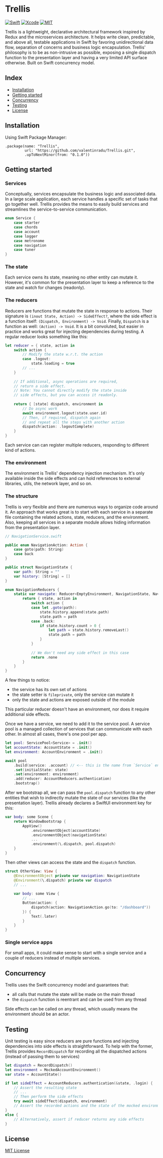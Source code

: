 # Trellis

[![Swift](https://img.shields.io/badge/Swift-5.6-orange.svg?style=for-the-badge&logo=swift)](https://swift.org)
[![Xcode](https://img.shields.io/badge/Xcode-13-blue.svg?style=for-the-badge&logo=Xcode&logoColor=white)](https://developer.apple.com/xcode)
[![MIT](https://img.shields.io/badge/license-MIT-black.svg?style=for-the-badge)](https://opensource.org/licenses/MIT)

Trellis is a lightweight, declarative architectural framework inspired by Redux and the microservices architecture. It helps write clean, predictable, and above all, testable applications in Swift by favoring unidirectional data flow, separation of concerns and business logic encapsulation.
Trellis' philosophy is to be as non-intrusive as possible, exposing a single dispatch function to the presentation layer and having a very limited API surface otherwise.
Built on Swift concurrency model.

## Index
* [Installation](#installation)
* [Getting started](#getting-started)
* [Concurrency](#concurrency)
* [Testing](#testing)
* [License](#license)

## Installation

Using Swift Package Manager:
```
.package(name: "Trellis",
         url: "https://github.com/valentinradu/Trellis.git",
         .upToNextMinor(from: "0.1.0"))
```

## Getting started

### Services

Conceptually, services encapsulate the business logic and associated data. In a large scale application, each service handles a specific set of tasks that go together well. Trellis provides the means to easily build services and streamlines the service-to-service communication.

```swift
enum Service {
    case starter
    case chords
    case account
    case logger
    case metronome
    case navigation
    case tuner
}
```

### The state

Each service owns its state, meaning no other entity can mutate it. However, it's common for the presentation layer to keep a reference to the state and watch for changes (readonly).

### The reducers

Reducers are functions that mutate the state in response to actions. Their signature is `(inout State, Action) -> SideEffect?`, where the side effect is a function itself: `(Dispatch, Environment) -> Void`. Finally, `Dispatch` is a function as well: `(Action) -> Void`. It is a bit convoluted, but easier in practice and works great for injecting dependencies during testing. A regular reducer looks something like this:


```swift
let reducer = { state, action in
    switch action {
        // Modify the state w.r.t. the action
        case .logout:
            state.loading = true
        // ...
    }
    
    // If additional, async operations are required,
    // return a side effect. 
    // Note: You cannot directly modify the state inside
    // side effects, but you can access it readonly.
    
    return { [state] dispatch, environment in
        // Do async work 
        await environment.logout(state.user.id)
        // Then, if required, dispatch again 
        // and repeat all the steps with another action 
        dispatch(action: .logoutComplete)
    }
}
``` 

Each service can can register multiple reducers, responding to different kind of actions.

### The environment

The environment is Trellis' dependency injection mechanism. It's only available inside the side effects and can hold references to external libraries, utils, the network layer, and so on.

### The structure

Trellis is very flexible and there are numerous ways to organize code around it. An approach that works great is to start with each service in a separate file containing the related actions, state, reducers, and the environment. Also, keeping all services in a separate module allows hiding information from the presentation layer.

```swift
// NavigationService.swift

public enum NavigationAction: Action {
    case goto(path: String)
    case back
}

public struct NavigationState {
    var path: String = ""
    var history: [String] = []
}

enum NavigationReducers {
    static var navigate: Reducer<EmptyEnvironment, NavigationState, NavigationAction> {
        return { state, action in
            switch action {
            case let .goto(path):
                state.history.append(state.path)
                state.path = path
            case .back:
                if state.history.count > 0 {
                    let path = state.history.removeLast()
                    state.path = path
                }
            }
            
            // We don't need any side effect in this case
            return .none
        }
    }
}

```

A few things to notice:

- the service has its own set of actions
- the state setter is `fileprivate`, only the service can mutate it
- only the state and actions are exposed outside of the module

This particular reducer doesn't have an environment, nor does it require additional side effects.

Once we have a service, we need to add it to the service pool. A service pool is a managed collection of services that can communicate with each other. In almost all cases, there's one pool per app.

```swift
let pool: ServicePool<Service> = .init()
let accountState: AccountState = .init()
let environment: AccountEnvironment = .init()

await pool
    .build(service: .account) // <-- this is the name from `Service` enum
    .set(initialState: state)
    .set(environment: environment)
    .add(reducer: AccountReducers.authentication)
    .bootstrap()
``` 

After we bootstrap all, we can pass the `pool.dispatch` function to any other entities that wish to indirectly mutate the state of our services (like the presentation layer). Trellis already declares a SwiftUI environment key for this:

```swift
var body: some Scene {
    return WindowBootstrap {
        AppView()
            .environmentObject(accountState)
            .environmentObject(navigationState)
            ...
            .environment(\.dispatch, pool.dispatch)
    }
}
```

Then other views can access the state and the `dispatch` function.

```swift
struct OtherView: View {
    @EnvironmentObject private var navigation: NavigationState
    @Environment(\.dispatch) private var dispatch
    // ...
    
    var body: some View {
        // ...
        Button(action: { 
            dispatch(action: NavigationAction.go(to: "/dashboard"))
        }) {
            Text(.later)
        }
    }
}
```

### Single service apps

For small apps, it could make sense to start with a single service and a couple of reducers instead of multiple services.

## Concurrency

Trellis uses the Swift concurrency model and guarantees that:

- all calls that mutate the state will be made on the main thread
- the `dispatch` function is reentrant and can be used from any thread

Side effects can be called on any thread, which usually means the environment should be an actor. 


## Testing

Unit testing is easy since reducers are pure functions and injecting dependencies into side effects is straightforward. To help with the former, Trellis provides `RecordDispatch` for recording all the dispatched actions (instead of passing them to services)

```swift
let dispatch = RecordDispatch()
let environment = MockedAccountEnvironment()
var state = AccountState()

if let sideEffect = AccountReducers.authentication(&state, .login) {
    // Assert the resulting state
    // ...
    // Then perform the side effects
    try await sideEffect(dispatch, environment)
    // Assert the recorded actions and the state of the mocked environment
}
else {
    // Alternatively, assert if reducer returns any side effects 
}

```

## License
[MIT License](LICENSE)
